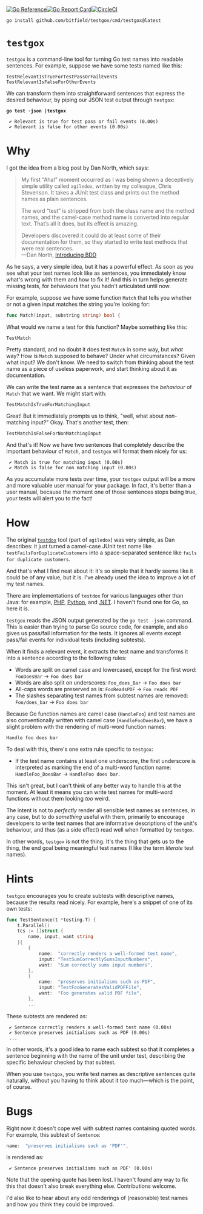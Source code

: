 [![Go Reference](https://pkg.go.dev/badge/github.com/bitfield/testgox.svg)](https://pkg.go.dev/github.com/bitfield/testgox)[![Go Report Card](https://goreportcard.com/badge/github.com/bitfield/testgox)](https://goreportcard.com/report/github.com/bitfield/testgox)[![CircleCI](https://circleci.com/gh/bitfield/testgox.svg?style=svg)](https://circleci.com/gh/bitfield/testgox)

```
go install github.com/bitfield/testgox/cmd/testgox@latest
```

# `testgox`

`testgox` is a command-line tool for turning Go test names into readable sentences. For example, suppose we have some tests named like this:

```
TestRelevantIsTrueForTestPassOrFailEvents
TestRelevantIsFalseForOtherEvents
```

We can transform them into straightforward sentences that express the desired behaviour, by piping our JSON test output through `testgox`:

**`go test -json |testgox`**

```
 ✔ Relevant is true for test pass or fail events (0.00s)
 ✔ Relevant is false for other events (0.00s)
```

# Why

I got the idea from a blog post by Dan North, which says:

> My first “Aha!” moment occurred as I was being shown a deceptively simple utility called `agiledox`, written by my colleague, Chris Stevenson. It takes a JUnit test class and prints out the method names as plain sentences.
>
> The word “test” is stripped from both the class name and the method names, and the camel-case method name is converted into regular text. That’s all it does, but its effect is amazing.
>
> Developers discovered it could do at least some of their documentation for them, so they started to write test methods that were real sentences.\
—Dan North, [Introducing BDD](https://dannorth.net/introducing-bdd/)

As he says, a very simple idea, but it has a powerful effect. As soon as you see what your test names look like as sentences, you immediately know what's wrong with them and how to fix it! And this in turn helps generate missing tests, for behaviours that you hadn't articulated until now.

For example, suppose we have some function `Match` that tells you whether or not a given input matches the string you're looking for:

```go
func Match(input, substring string) bool {
```

What would we name a test for this function? Maybe something like this:

```
TestMatch
```

Pretty standard, and no doubt it does test `Match` in some way, but *what* way? How is `Match` supposed to behave? Under what circumstances? Given what input? We don't know. We need to switch from thinking about the test name as a piece of useless paperwork, and start thinking about it as documentation.

We can write the test name as a sentence that expresses the *behaviour* of `Match` that we want. We might start with:

```
TestMatchIsTrueForMatchingInput
```

Great! But it immediately prompts us to think, "well, what about *non*-matching input?" Okay. That's another test, then:

```
TestMatchIsFalseForNonMatchingInput
```

And that's it! Now we have two sentences that completely describe the important behaviour of `Match`, and `testgox` will format them nicely for us:

```
 ✔ Match is true for matching input (0.00s)
 ✔ Match is false for non matching input (0.00s)
 ```

 As you accumulate more tests over time, your `testgox` output will be a more and more valuable user manual for your package. In fact, it's better than a user manual, because the moment one of those sentences stops being true, your tests will alert you to the fact!

# How

The original [`testdox`](https://github.com/astubbs/testdox) tool (part of `agiledox`) was very simple, as Dan describes: it just turned a camel-case JUnit test name like `testFailsForDuplicateCustomers` into a space-separated sentence like `fails for duplicate customers`.

And that's what I find neat about it: it's so simple that it hardly seems like it could be of any value, but it is. I've already used the idea to improve a lot of my test names.

There are implementations of `testdox` for various languages other than Java: for example, [PHP](https://phpunit.readthedocs.io/en/9.5/textui.html#testdox), [Python](https://pypi.org/project/pytest-testdox/), and [.NET](https://testdox.wordpress.com/). I haven't found one for Go, so here it is.

`testgox` reads the JSON output generated by the `go test -json` command. This is easier than trying to parse Go source code, for example, and also gives us pass/fail information for the tests. It ignores all events except pass/fail events for individual tests (including subtests).

When it finds a relevant event, it extracts the test name and transforms it into a sentence according to the following rules:

* Words are split on camel case and lowercased, except for the first word: `FooDoesBar` -> `Foo does bar`
* Words are also split on underscores: `Foo_does_Bar` -> `Foo does bar`
* All-caps words are preserved as is: `FooReadsPDF` -> `Foo reads PDF`
* The slashes separating test names from subtest names are removed: `Foo/does_bar` -> `Foo does bar`

Because Go function names are camel case (`HandleFoo`) and test names are also conventionally written with camel case (`HandleFooDoesBar`), we have a slight problem with the rendering of multi-word function names:

```
Handle foo does bar
```

To deal with this, there's one extra rule specific to `testgox`:

* If the test name contains at least one underscore, the first underscore is interpreted as marking the end of a multi-word function name: `HandleFoo_DoesBar` -> `HandleFoo does bar`.

This isn't great, but I can't think of any better way to handle this at the moment. At least it means you can write test names for multi-word functions without them looking _too_ weird.

The intent is not to *perfectly* render all sensible test names as sentences, in any case, but to do *something* useful with them, primarily to encourage developers to write test names that are informative descriptions of the unit's behaviour, and thus (as a side effect) read well when formatted by `testgox`.

In other words, `testgox` is not the thing. It's the thing that gets us to the thing, the end goal being meaningful test names (I like the term _literate_ test names).

# Hints

`testgox` encourages you to create subtests with descriptive names, because the results read nicely. For example, here's a snippet of one of its own tests:

```go
func TestSentence(t *testing.T) {
	t.Parallel()
	tcs := []struct {
		name, input, want string
	}{
		{
			name:  "correctly renders a well-formed test name",
			input: "TestSumCorrectlySumsInputNumbers",
			want:  "Sum correctly sums input numbers",
		},
		{
			name:  "preserves initialisms such as PDF",
			input: "TestFooGeneratesValidPDFFile",
			want:  "Foo generates valid PDF file",
		},
        ...
```

These subtests are rendered as:

```
 ✔ Sentence correctly renders a well-formed test name (0.00s)
 ✔ Sentence preserves initialisms such as PDF (0.00s)
 ...
```

In other words, it's a good idea to name each subtest so that it completes a sentence beginning with the name of the unit under test, describing the specific behaviour checked by that subtest.

When you use `testgox`, you write test names as descriptive sentences quite naturally, without you having to think about it too much—which is the point, of course.

# Bugs

Right now it doesn't cope well with subtest names containing quoted words. For example, this subtest of `Sentence`:

```go
name:  "preserves initialisms such as 'PDF'",
```

is rendered as:

```
 ✔ Sentence preserves initialisms such as PDF' (0.00s)
```

Note that the opening quote has been lost. I haven't found any way to fix this that doesn't also break everything else. Contributions welcome.

I'd also like to hear about any odd renderings of (reasonable) test names and how you think they could be improved.
